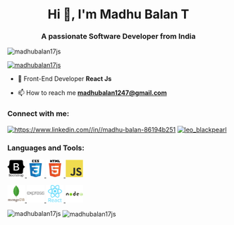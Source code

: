<h1 align="center">Hi 👋, I'm Madhu Balan T</h1>
<h3 align="center">A passionate Software Developer from India</h3>

<p align="left"> <img src="https://komarev.com/ghpvc/?username=madhubalan17js&label=Profile%20views&color=0e75b6&style=flat" alt="madhubalan17js" /> </p>

<p align="left"> <a href="https://github.com/ryo-ma/github-profile-trophy"><img src="https://github-profile-trophy.vercel.app/?username=madhubalan17js" alt="madhubalan17js" /></a> </p>

- 🌱 Front-End Developer **React Js**

- 📫 How to reach me **madhubalan1247@gmail.com**

<h3 align="left">Connect with me:</h3>
<p align="left">
<a href="https://linkedin.com/in/https://www.linkedin.com//in//madhu-balan-86194b251" target="blank"><img align="center" src="https://raw.githubusercontent.com/rahuldkjain/github-profile-readme-generator/master/src/images/icons/Social/linked-in-alt.svg" alt="https://www.linkedin.com//in//madhu-balan-86194b251" height="30" width="40" /></a>
<a href="https://instagram.com/leo_blackpearl" target="blank"><img align="center" src="https://raw.githubusercontent.com/rahuldkjain/github-profile-readme-generator/master/src/images/icons/Social/instagram.svg" alt="leo_blackpearl" height="30" width="40" /></a>
</p>

<h3 align="left">Languages and Tools:</h3>
<p align="left"> <a href="https://getbootstrap.com" target="_blank" rel="noreferrer"> <img src="https://raw.githubusercontent.com/devicons/devicon/master/icons/bootstrap/bootstrap-plain-wordmark.svg" alt="bootstrap" width="40" height="40"/> </a> <a href="https://www.w3schools.com/css/" target="_blank" rel="noreferrer"> <img src="https://raw.githubusercontent.com/devicons/devicon/master/icons/css3/css3-original-wordmark.svg" alt="css3" width="40" height="40"/> </a> <a href="https://www.w3.org/html/" target="_blank" rel="noreferrer"> <img src="https://raw.githubusercontent.com/devicons/devicon/master/icons/html5/html5-original-wordmark.svg" alt="html5" width="40" height="40"/> </a>  <a href="https://developer.mozilla.org/en-US/docs/Web/JavaScript" target="_blank" rel="noreferrer"> <img src="https://raw.githubusercontent.com/devicons/devicon/master/icons/javascript/javascript-original.svg" alt="javascript" width="40" height="40"/> </a> </p>
 <a href="https://www.mongodb.com/" target="_blank" rel="noreferrer">
    <img src="https://raw.githubusercontent.com/devicons/devicon/master/icons/mongodb/mongodb-original-wordmark.svg" alt="mongodb" width="40" height="40"/>
  </a>
  <a href="https://expressjs.com/" target="_blank" rel="noreferrer">
    <img src="https://raw.githubusercontent.com/devicons/devicon/master/icons/express/express-original-wordmark.svg" alt="express" width="40" height="40"/>
  </a>
  <a href="https://reactjs.org/" target="_blank" rel="noreferrer">
    <img src="https://raw.githubusercontent.com/devicons/devicon/master/icons/react/react-original-wordmark.svg" alt="react" width="40" height="40"/>
  </a>
  <a href="https://nodejs.org/" target="_blank" rel="noreferrer">
    <img src="https://raw.githubusercontent.com/devicons/devicon/master/icons/nodejs/nodejs-original-wordmark.svg" alt="nodejs" width="40" height="40"/>
  </a>

<p><img align="left" src="https://github-readme-stats.vercel.app/api/top-langs?username=madhubalan17js&show_icons=true&locale=en&layout=compact" alt="madhubalan17js" /></p>

<p>&nbsp;<img align="center" src="https://github-readme-stats.vercel.app/api?username=madhubalan17js&show_icons=true&locale=en" alt="madhubalan17js" /></p>
